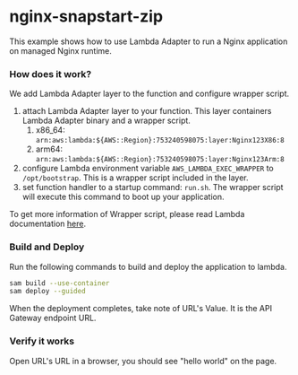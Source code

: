 # nginx-snapstart-zip

This example shows how to use Lambda Adapter to run a Nginx application on managed Nginx runtime.

### How does it work?

We add Lambda Adapter layer to the function and configure wrapper script.

1. attach Lambda Adapter layer to your function. This layer containers Lambda Adapter binary and a wrapper script.
    1. x86_64: `arn:aws:lambda:${AWS::Region}:753240598075:layer:Nginx123X86:8`
    2. arm64: `arn:aws:lambda:${AWS::Region}:753240598075:layer:Nginx123Arm:8`
2. configure Lambda environment variable `AWS_LAMBDA_EXEC_WRAPPER` to `/opt/bootstrap`. This is a wrapper script
   included in the layer.
3. set function handler to a startup command: `run.sh`. The wrapper script will execute this command to boot up your
   application.

To get more information of Wrapper script, please read Lambda
documentation [here](https://docs.aws.amazon.com/lambda/latest/dg/runtimes-modify.html#runtime-wrapper).

### Build and Deploy

Run the following commands to build and deploy the application to lambda.

```bash
sam build --use-container
sam deploy --guided

```

When the deployment completes, take note of URL's Value. It is the API Gateway endpoint URL.

### Verify it works

Open URL's URL in a browser, you should see "hello world" on the page. 
